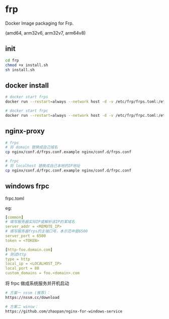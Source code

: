 # frp

Docker Image packaging for Frp.

(amd64, arm32v6, arm32v7, arm64v8)

## init

```bash
cd frp
chmod +x install.sh
sh install.sh
```

## docker install

```bash
# docker start frps
docker run --restart=always --network host -d -v /etc/frp/frps.toml:/etc/frp/frps.toml --name frps zhaopan/frps

# docker start frpc
docker run --restart=always --network host -d -v /etc/frp/frpc.toml:/etc/frp/frpc.toml --name frpc zhaopan/frpc
```

## nginx-proxy

```bash
# frps
# 将 domain 替换成自己域名
cp nginx/conf.d/frps.conf.example nginx/conf.d/frps.conf

# frpc
# 将 localhost 替换成自己本地的IP地址
cp nginx/conf.d/frpc.conf.example nginx/conf.d/frpc.conf
```

## windows frpc

frpc.toml

eg:

```yml
[common]
# 填写服务器实际IP或解析该IP的某域名
server_addr = <REMOTE_IP>
# 填写服务器frps的主端口号，本示范中是6500
server_port = 6500
token = <TOKEN>

[http-foo.domain.com]
# 测试http
type = http
local_ip = <LOCALHOST_IP>
local_port = 80
custom_domains = foo.<domain>.com
```

将 frpc 做成系统服务并开机启动

```bash
# 方案一 nssm (推荐)：
https://nssm.cc/download

# 方案二 winsw：
https://github.com/zhaopan/nginx-for-windows-service
```
